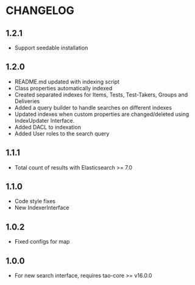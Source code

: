 CHANGELOG
=========

1.2.1
-----
- Support seedable installation 

1.2.0
-----
- README.md updated with indexing script
- Class properties automatically indexed
- Created separated indexes for Items, Tests, Test-Takers, Groups and Deliveries
- Added a query builder to handle searches on different indexes
- Updated indexes when custom properties are changed/deleted using IndexUpdater Interface.
- Added DACL to indexation
- Added User roles to the search query

1.1.1
-----
- Total count of results with Elasticsearch >= 7.0

1.1.0
-----
- Code style fixes
- New IndexerInterface

1.0.2
-----
- Fixed configs for map

1.0.0
-----
- For new search interface, requires tao-core >= v16.0.0
